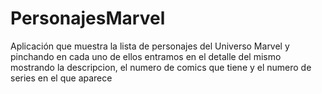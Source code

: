 # PersonajesMarvel
Aplicación que muestra la lista de personajes del Universo Marvel y pinchando en cada uno de ellos entramos en el detalle del mismo mostrando la descripcion, el numero de comics que tiene y el numero de series en el que aparece
